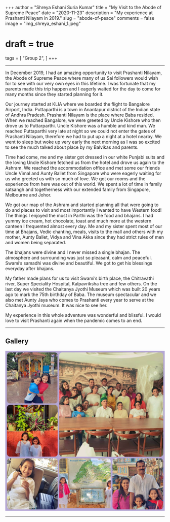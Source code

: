 +++
author = "Shreya Eshani Suria Kumar"
title = "My Visit to the Abode of Supreme Peace"
date = "2020-11-23"
description = "My experience at Prashanti Nilayam in 2019."
slug = "abode-of-peace"
comments = false
image = "img_shreya_eshani_1.jpeg"
# draft = true
tags = [
    "Group 2",
]
+++

---

In December 2019, I had an amazing opportunity to visit Prashanti Nilayam, the Abode of Supreme Peace where many of us Sai followers would wish for to see with our very own eyes in this lifetime. I was fortunate that my parents made this trip happen and I eagerly waited for the day to come for many months since they started planning for it.

Our journey started at KLIA where we boarded the flight to Bangalore Airport, India. Puttaparthi is a town in Anantapur district of the Indian state of Andhra Pradesh. Prashanti Nilayam is the place where Baba resided. When we reached Bangalore, we were greeted by Uncle Kishore who then drove us to Puttarparthi. Uncle Kishore was a humble and kind man. We reached Puttaparthi very late at night so we could not enter the gates of Prashanti Nilayam, therefore we had to put up a night at a hotel nearby. We went to sleep but woke up very early the next morning as I was so excited to see the much talked about place by my Balvikas and parents.

Time had come, me and my sister got dressed in our white Punjabi suits and the loving Uncle Kishore fetched us from the hotel and drove us again to the Ashram. We reached the accommodation office and met some our friends Uncle Vimal and Aunty Ballet from Singapore who were eagerly waiting for us who greeted us with so much of love. We got our rooms and the experience from here was out of this world. We spent a lot of time in family satsangh and togetherness with our extended family from Singapore, Melbourne and Johor.

We got our map of the Ashram and started planning all that were going to do and places to visit and most importantly I wanted to have Western food! The things I enjoyed the most in Parthi was the food and bhajans. I had yummy ice cream, hot chocolate, toast and much more at the western canteen I frequented almost every day. Me and my sister spent most of our time at Bhajans, Vedic chanting, meals, visits to the mall and others with my mother, Aunty Ballet, Vidya and Vina Akka since they had strict rules of men and women being separated.

The bhajans were divine and I never missed a single bhajan. The atmosphere and surrounding was just so pleasant, calm and peaceful. Swami’s samadhi was divine and beautiful. We got to get his blessings everyday after bhajans.

My father made plans for us to visit Swami’s birth place, the Chitravathi river, Super Speciality Hospital, Kalpavriksha tree and few others. On the last day we visited the Chaitanya Jyothi Museum which was built 20 years ago to mark the 75th birthday of Baba. The museum spectacular and we also met Aunty Jaya who comes to Prashanti every year to serve at the Chaitanya Jyothi museum. It was nice to see her.

My experience in this whole adventure was wonderful and blissful. I would love to visit Prashanti again when the pandemic comes to an end.

---

## Gallery

![](img_shreya_eshani_1.jpeg)

---
